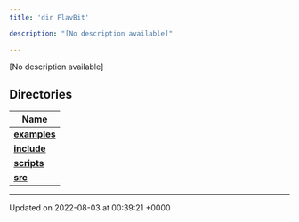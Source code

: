 ```yaml
---
title: 'dir FlavBit'

description: "[No description available]"

---
```







[No description available]

## Directories

| Name           |
| -------------- |
| **[examples](/documentation/code/main/files/dir_ceac9c226c06f2d8cc942a91d8761014/#dir-examples)**  |
| **[include](/documentation/code/main/files/dir_6718e6f775867ee8f236c973530b25fa/#dir-include)**  |
| **[scripts](/documentation/code/main/files/dir_a067623e4190754646e2c6911441325d/#dir-scripts)**  |
| **[src](/documentation/code/main/files/dir_94152b36e2a6900319663d0a0512906c/#dir-src)**  |






-------------------------------

Updated on 2022-08-03 at 00:39:21 +0000
